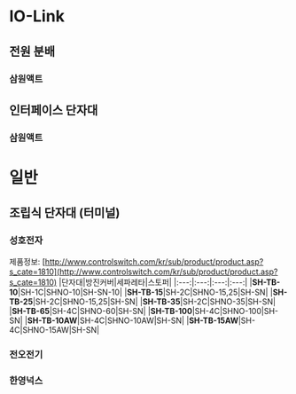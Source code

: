
# IO-Link
## 전원 분배
### 삼원액트
## 인터페이스 단자대
### 삼원액트

# 일반
## 조립식 단자대 (터미널)
### 성호전자
제품정보: [http://www.controlswitch.com/kr/sub/product/product.asp?s_cate=1810](http://www.controlswitch.com/kr/sub/product/product.asp?s_cate=1810)
|단자대|방진커버|세파레타|스토퍼|
|:---:|:---:|:---:|:---:|
|**SH-TB-10**|SH-1C|SHNO-10|SH-SN-10|
|**SH-TB-15**|SH-2C|SHNO-15,25|SH-SN|
|**SH-TB-25**|SH-2C|SHNO-15,25|SH-SN|
|**SH-TB-35**|SH-2C|SHNO-35|SH-SN|
|**SH-TB-65**|SH-4C|SHNO-60|SH-SN|
|**SH-TB-100**|SH-4C|SHNO-100|SH-SN|
|**SH-TB-10AW**|SH-4C|SHNO-10AW|SH-SN|
|**SH-TB-15AW**|SH-4C|SHNO-15AW|SH-SN|

### 전오전기

### 한영넉스

